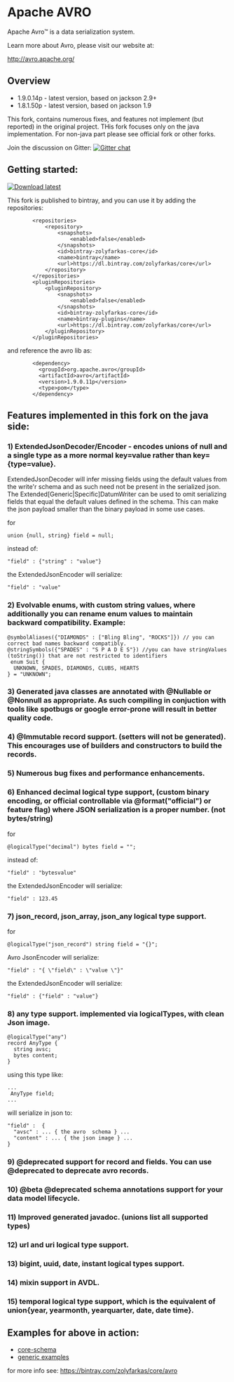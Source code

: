 # Apache AVRO
Apache Avro™ is a data serialization system.

Learn more about Avro, please visit our website at:

  http://avro.apache.org/

## Overview

  * 1.9.0.14p - latest version, based on jackson 2.9+
  * 1.8.1.50p - latest version, based on jackson 1.9

 This fork, contains numerous fixes, and features not implement (but reported) in the original project.
 THis fork focuses only on the java implementation. For non-java part please see official fork or other forks.

Join the discussion on Gitter: [![Gitter chat](https://badges.gitter.im/zolyfarkas/spf4j-avro.png)](https://gitter.im/spf4j-avro/Lobby)


## Getting started:

 [ ![Download latest](https://api.bintray.com/packages/zolyfarkas/core/avro/images/download.svg) ](https://bintray.com/zolyfarkas/core/avro/_latestVersion)

This fork is published to bintray, and you can use it by adding the repositories:

            <repositories>
                <repository>
                    <snapshots>
                        <enabled>false</enabled>
                    </snapshots>
                    <id>bintray-zolyfarkas-core</id>
                    <name>bintray</name>
                    <url>https://dl.bintray.com/zolyfarkas/core</url>
                </repository>
            </repositories>
            <pluginRepositories>
                <pluginRepository>
                    <snapshots>
                        <enabled>false</enabled>
                    </snapshots>
                    <id>bintray-zolyfarkas-core</id>
                    <name>bintray-plugins</name>
                    <url>https://dl.bintray.com/zolyfarkas/core</url>
                </pluginRepository>
            </pluginRepositories>

 and reference the avro lib as:


            <dependency>
              <groupId>org.apache.avro</groupId>
              <artifactId>avro</artifactId>
              <version>1.9.0.11p</version>
              <type>pom</type>
            </dependency>


## Features implemented in this fork on the java side:

### 1) ExtendedJsonDecoder/Encoder -  encodes unions of null and a single type as a more normal key=value rather than key={type=value}.
 ExtendedJsonDecoder will infer missing fields using the default values from the write'r schema and as such need not be present in the serialized json. The Extended[Generic|Specific]DatumWriter can be used to omit serializing fields that equal the  default values defined in the schema. This can make the json payload smaller than the binary payload in some use cases.

for
```
union {null, string} field = null;
```
instead of:
```
"field" : {"string" : "value"}
```
the ExtendedJsonEncoder will serialize:
```
"field" : "value"
```

### 2) Evolvable enums, with custom string values, where additionally you can rename enum values to maintain backward compatibility. Example:

```
@symbolAliases({"DIAMONDS" : ["Bling Bling", "ROCKS"]}) // you can correct bad names backward compatibly.
@stringSymbols({"SPADES" : "S P A D E S"}) //you can have stringValues (toString()) that are not restricted to identifiers
 enum Suit {
  UNKNOWN, SPADES, DIAMONDS, CLUBS, HEARTS
} = "UNKNOWN";
```

### 3) Generated java classes are annotated with @Nullable or @Nonnull as appropriate. As such compiling in conjuction with tools like spotbugs or google error-prone will result in better quality code.

### 4) @Immutable record support. (setters will not be generated). This encourages use of builders and constructors to build the records.

### 5) Numerous bug fixes and performance enhancements.

### 6) Enhanced decimal logical type support, (custom binary encoding, or official controllable via @format("official") or feature flag) where JSON serialization is a proper number. (not bytes/string)

for
```
@logicalType("decimal") bytes field = "";
```
instead of:
```
"field" : "bytesvalue"
```
the ExtendedJsonEncoder will serialize:
```
"field" : 123.45
```

### 7) json_record, json_array, json_any logical type support.
 
for
```
@logicalType("json_record") string field = "{}";
```
Avro JsonEncoder will serialize:
```
"field" : "{ \"field\" : \"value \"}"
```
the ExtendedJsonEncoder will serialize:
```
"field" : {"field" : "value"}
```

### 8) any type support. implemented via logicalTypes, with clean Json image.

```
@logicalType("any")
record AnyType {
  string avsc;
  bytes content;
}
```

using this type like:

```
...
 AnyType field;
...
```

will serialize in json to:

```
"field" :  {
  "avsc" : ... { the avro  schema } ...
  "content" : ... { the json image } ...
}
```

### 9) @deprecated support for record and fields. You can use @deprecated to deprecate avro records.

### 10) @beta @deprecated schema annotations support for your data model lifecycle.

### 11) Improved generated javadoc. (unions list all supported types)

### 12) url and uri logical type support.

### 13) bigint, uuid, date, instant logical types support.

### 14) mixin support in AVDL.

### 15) temporal logical type support, which is the equivalent of union{year, yearmonth, yearquarter, date, date time}.

## Examples for above  in action:

 * [core-schema](https://github.com/zolyfarkas/core-schema)
 * [generic examples](https://github.com/zolyfarkas/avro-schema-examples)

 for more info see: https://bintray.com/zolyfarkas/core/avro

